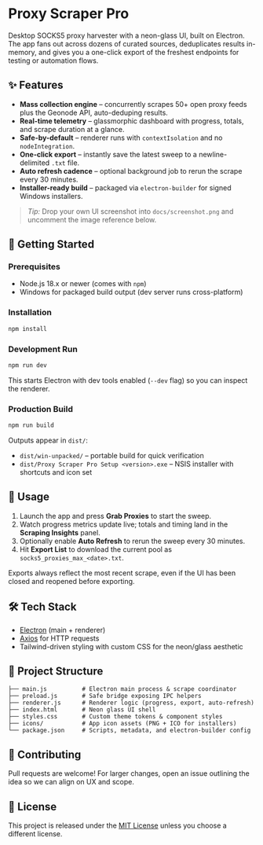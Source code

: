 # Proxy Scraper Pro

Desktop SOCKS5 proxy harvester with a neon-glass UI, built on Electron.  
The app fans out across dozens of curated sources, deduplicates results in-memory, and gives you a one-click export of the freshest endpoints for testing or automation flows.

## ✨ Features

- **Mass collection engine** – concurrently scrapes 50+ open proxy feeds plus the Geonode API, auto-deduping results.
- **Real-time telemetry** – glassmorphic dashboard with progress, totals, and scrape duration at a glance.
- **Safe-by-default** – renderer runs with `contextIsolation` and no `nodeIntegration`.
- **One-click export** – instantly save the latest sweep to a newline-delimited `.txt` file.
- **Auto refresh cadence** – optional background job to rerun the scrape every 30 minutes.
- **Installer-ready build** – packaged via `electron-builder` for signed Windows installers.

> _Tip:_ Drop your own UI screenshot into `docs/screenshot.png` and uncomment the image reference below.

<!-- ![Proxy Scraper Pro UI](docs/screenshot.png) -->

## 🚀 Getting Started

### Prerequisites

- Node.js 18.x or newer (comes with `npm`)
- Windows for packaged build output (dev server runs cross-platform)

### Installation

```bash
npm install
```

### Development Run

```bash
npm run dev
```

This starts Electron with dev tools enabled (`--dev` flag) so you can inspect the renderer.

### Production Build

```bash
npm run build
```

Outputs appear in `dist/`:

- `dist/win-unpacked/` – portable build for quick verification
- `dist/Proxy Scraper Pro Setup <version>.exe` – NSIS installer with shortcuts and icon set

## 🧭 Usage

1. Launch the app and press **Grab Proxies** to start the sweep.
2. Watch progress metrics update live; totals and timing land in the **Scraping Insights** panel.
3. Optionally enable **Auto Refresh** to rerun the sweep every 30 minutes.
4. Hit **Export List** to download the current pool as `socks5_proxies_max_<date>.txt`.

Exports always reflect the most recent scrape, even if the UI has been closed and reopened before exporting.

## 🛠 Tech Stack

- [Electron](https://electronjs.org/) (main + renderer)
- [Axios](https://axios-http.com/) for HTTP requests
- Tailwind-driven styling with custom CSS for the neon/glass aesthetic

## 📁 Project Structure

```
├── main.js          # Electron main process & scrape coordinator
├── preload.js       # Safe bridge exposing IPC helpers
├── renderer.js      # Renderer logic (progress, export, auto-refresh)
├── index.html       # Neon glass UI shell
├── styles.css       # Custom theme tokens & component styles
├── icons/           # App icon assets (PNG + ICO for installers)
└── package.json     # Scripts, metadata, and electron-builder config
```

## 🤝 Contributing

Pull requests are welcome! For larger changes, open an issue outlining the idea so we can align on UX and scope.

## 📄 License

This project is released under the [MIT License](LICENSE) unless you choose a different license.
